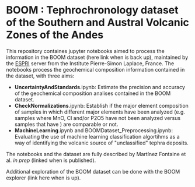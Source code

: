 # BOOM : Tephrochronology dataset of the Southern and Austral Volcanic Zones of the Andes

This repository containes jupyter notebooks aimed to process the information in the BOOM dataset (here link when is back up), maintained by the [ESPRI](https://mesocentre.ipsl.fr/ "https://mesocentre.ipsl.fr/#") server from the Institute Pierre-Simon Laplace, France. The notebooks process the geochemical composition information contained in the dataset, with three aims:

- **UncertaintyAndStandards**.ipynb: Estimate the precision and accuracy of the geochemical composition analises contained in the BOOM dataset.
- **CheckNormalizations**.ipynb: Establish if the major element composition of samples in which different major elements have been analyzed (e.g. samples where MnO, Cl and/or P2O5 have not been analyzed versus samples that have ) are comparable or not.
- **MachineLearning**.ipynb and BOOMDataset_Preprocessing.ipynb: Evaluating the use of machine learning classification algortihms as a way of identifying the volcanic source of "unclassified" tephra deposits.

The notebooks and the dataset are fully described by Martínez Fontaine et al. *in prep* (linked when is published).

Additional exploration of the BOOM dataset can be done with the BOOM explorer (link here when is up).
